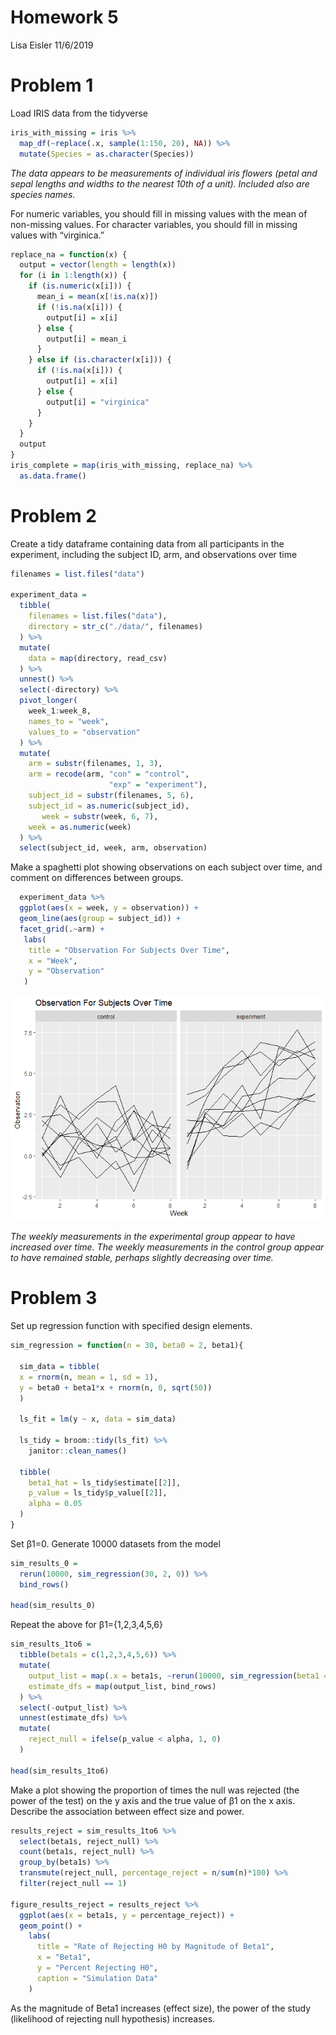 Homework 5
================
Lisa Eisler
11/6/2019

# Problem 1

Load IRIS data from the tidyverse

``` r
iris_with_missing = iris %>% 
  map_df(~replace(.x, sample(1:150, 20), NA)) %>%
  mutate(Species = as.character(Species))
```

*The data appears to be measurements of individual iris flowers (petal
and sepal lengths and widths to the nearest 10th of a unit). Included
also are species names.*

For numeric variables, you should fill in missing values with the mean
of non-missing values. For character variables, you should fill in
missing values with “virginica.”

``` r
replace_na = function(x) {
  output = vector(length = length(x))
  for (i in 1:length(x)) {
    if (is.numeric(x[i])) {
      mean_i = mean(x[!is.na(x)])
      if (!is.na(x[i])) {
        output[i] = x[i]
      } else {
        output[i] = mean_i
      }
    } else if (is.character(x[i])) {
      if (!is.na(x[i])) {
        output[i] = x[i]
      } else {
        output[i] = "virginica"
      }
    }
  }
  output
}
iris_complete = map(iris_with_missing, replace_na) %>%
  as.data.frame()
```

# Problem 2

Create a tidy dataframe containing data from all participants in the
experiment, including the subject ID, arm, and observations over time

``` r
filenames = list.files("data")

experiment_data = 
  tibble(
    filenames = list.files("data"),
    directory = str_c("./data/", filenames)
  ) %>% 
  mutate(
    data = map(directory, read_csv)
  ) %>%
  unnest() %>% 
  select(-directory) %>% 
  pivot_longer(
    week_1:week_8,
    names_to = "week",
    values_to = "observation"
  ) %>% 
  mutate(
    arm = substr(filenames, 1, 3),
    arm = recode(arm, "con" = "control",
                      "exp" = "experiment"),
    subject_id = substr(filenames, 5, 6),
    subject_id = as.numeric(subject_id),
       week = substr(week, 6, 7),
    week = as.numeric(week)
  ) %>% 
  select(subject_id, week, arm, observation)
```

Make a spaghetti plot showing observations on each subject over time,
and comment on differences between groups.

``` r
  experiment_data %>% 
  ggplot(aes(x = week, y = observation)) + 
  geom_line(aes(group = subject_id)) + 
  facet_grid(.~arm) +
   labs(
    title = "Observation For Subjects Over Time",
    x = "Week",
    y = "Observation"
   )
```

![](P8105_hw5_LDL2113_files/figure-gfm/unnamed-chunk-4-1.png)<!-- -->

*The weekly measurements in the experimental group appear to have
increased over time. The weekly measurements in the control group appear
to have remained stable, perhaps slightly decreasing over time.*

# Problem 3

Set up regression function with specified design elements.

``` r
sim_regression = function(n = 30, beta0 = 2, beta1){

  sim_data = tibble(
  x = rnorm(n, mean = 1, sd = 1),
  y = beta0 + beta1*x + rnorm(n, 0, sqrt(50))
  )

  ls_fit = lm(y ~ x, data = sim_data)
  
  ls_tidy = broom::tidy(ls_fit) %>% 
    janitor::clean_names()
  
  tibble(
    beta1_hat = ls_tidy$estimate[[2]],
    p_value = ls_tidy$p_value[[2]],
    alpha = 0.05
  )
}
```

Set β1=0. Generate 10000 datasets from the model

``` r
sim_results_0 = 
  rerun(10000, sim_regression(30, 2, 0)) %>% 
  bind_rows() 

head(sim_results_0)
```

Repeat the above for β1={1,2,3,4,5,6}

``` r
sim_results_1to6 = 
  tibble(beta1s = c(1,2,3,4,5,6)) %>% 
  mutate(
    output_list = map(.x = beta1s, ~rerun(10000, sim_regression(beta1 = .x))),
    estimate_dfs = map(output_list, bind_rows)
  ) %>% 
  select(-output_list) %>% 
  unnest(estimate_dfs) %>% 
  mutate(
    reject_null = ifelse(p_value < alpha, 1, 0)
  )

head(sim_results_1to6)
```

Make a plot showing the proportion of times the null was rejected (the
power of the test) on the y axis and the true value of β1 on the x axis.
Describe the association between effect size and power.

``` r
results_reject = sim_results_1to6 %>%
  select(beta1s, reject_null) %>%
  count(beta1s, reject_null) %>% 
  group_by(beta1s) %>% 
  transmute(reject_null, percentage_reject = n/sum(n)*100) %>%
  filter(reject_null == 1)

figure_results_reject = results_reject %>%
  ggplot(aes(x = beta1s, y = percentage_reject)) + 
  geom_point() +
    labs(
      title = "Rate of Rejecting H0 by Magnitude of Beta1",
      x = "Beta1",
      y = "Percent Rejecting H0",
      caption = "Simulation Data"
    )
```

As the magnitude of Beta1 increases (effect size), the power of the
study (likelihood of rejecting null hypothesis) increases.
